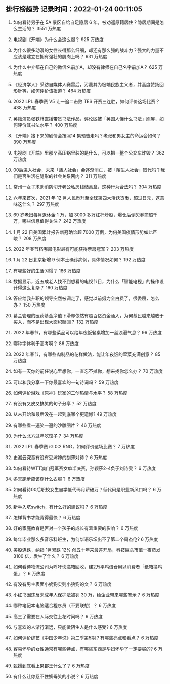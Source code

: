 
## 排行榜趋势 记录时间：2022-01-24 00:11:05
  
  1. 如何看待男子在 5A 景区自给自足隐居 6 年，被劝返原籍居住？隐居期间是怎么生活的？ 3551 万热度
    
  2. 电视剧《开端》为什么会这么爆？ 925 万热度
    
  3. 为什么很多动漫的女性长得那么纤细，却还有那么强的战斗力？强大的力量不应该是建立在拥有强壮的肌肉上吗？ 631 万热度
    
  4. 为什么中介都在自己的微信名前加A，却没有律师在自己名字前加A？ 625 万热度
    
  5. 《经济学人》采访自媒体人赛雷后，污蔑其为极端民族主义者，并高度赞扬回形针等，如何评价该报道？ 464 万热度
    
  6. 2022 LPL 春季赛 V5 让一追二击败 TES 开赛三连胜，如何评价这场比赛？ 438 万热度
    
  7. 英籍演员张铁林直播带货书法作品，评论区被「英国人懂什么书法」刷屏，如何评价其书法水平？ 400 万热度
    
  8. 《开端》接下来的剧情会按照14 集预告走吗？老张和男女主的命运会如何？ 390 万热度
    
  9. 电视剧《开端》里那个高压锅里装的是什么，可以把一整个公交车炸毁？ 362 万热度
    
  10. 00后进入社会，未来「熟人社会」会逐渐消亡，被「陌生人社会」取代吗？我们是否生活在隐形的社会关系网内？ 311 万热度
    
  11. 常州一女子求助消防切开老公私房钱储蓄盒，这种行为合法吗？ 304 万热度
    
  12. 六年来首次，2021 年 12 月人民币升至全球第四大活跃货币，超过日元，这意味这什么？ 297 万热度
    
  13. 69 岁老妇每月退休金 1 万，加 3000 多万杠杆炒股，爆仓后倒欠券商超千万，哪些信息值得关注？ 242 万热度
    
  14. 1 月 22 日美国累计报告新冠确诊超 7000 万例，为何美国疫情形势如此严峻？ 208 万热度
    
  15. 2022 年春节档哪部电影最有可能获得票房冠军？ 203 万热度
    
  16. 1 月 22 日北京新增 9 例本土确诊病例，具体情况如何？ 192 万热度
    
  17. 有哪些好的生活习惯？ 186 万热度
    
  18. 数据显示，近五成老人找不到想看的电视节目，为什么「智能电视」的操作设计得这么复杂？ 160 万热度
    
  19. 答应给我升职的领导突然被调走了，感觉以前努力全白费了，很委屈，怎么办？ 150 万热度
    
  20. 葛兰管理的医药基金净值下滑却依然有超百亿资金涌入，为何基民越来越敢于买入，而不是出现大面积赎回？ 132 万热度
    
  21. 2022 年春节，有哪些菜品可以给年夜饭餐桌增加一丝浪漫气息？ 96 万热度
    
  22. 哪种字体利于高考啊？ 86 万热度
    
  23. 2022 年春节，有哪些肉制品的花样做法，能让年夜饭的荤菜充满创意？ 85 万热度
    
  24. 如有一天你的前任说心里想你，一直忘不掉你，想来找你怎么办？ 70 万热度
    
  25. 可以和我分享一下你最喜欢的一句诗词吗？ 59 万热度
    
  26. 如何评价游戏《原神》玩家的二创热情与水平？ 58 万热度
    
  27. 有没有又皮又搞笑的句子分享？ 52 万热度
    
  28. 从未开始和最后没在一起到底哪个更遗憾? 49 万热度
    
  29. 有哪些看一遍笑一遍的沙雕图片？ 46 万热度
    
  30. 为什么北方过年吃饺子？ 34 万热度
    
  31. 2022 LPL 春季赛 iG 0:2 RNG，如何评价这场比赛？ 7 万热度
    
  32. 史湘云究竟有没有受婶婶的刻薄对待？ 6 万热度
    
  33. 如何看待WTT澳门冠军赛女单半决赛，孙颖莎2-4负于刘诗雯？ 6 万热度
    
  34. 冬天跑步应该穿什么衣服？ 6 万热度
    
  35. 如何看待00后职校女生自学低代码月薪破万？低代码是职业新风口吗？ 6 万热度
    
  36. 新手入坑switch，有什么好的建议吗？ 6 万热度
    
  37. 怎样背书才能背得最快？ 6 万热度
    
  38. 好的家庭教育是否对一个孩子的成长有着重要的影响？ 6 万热度
    
  39. 每年毕业那么多音乐科班生，为何华语乐坛出不了第二个周杰伦? 6 万热度
    
  40. 美股连跌，纳指 1月累跌 12% 创五十年来最差开局，科技巨头市值一夜蒸发 3100 亿，发生了什么？ 6 万热度
    
  41. 如何看待物流公司为呼吁快递箱回收，建2万平鸡蛋仓用以消费者「纸箱换鸡蛋」？ 6 万热度
    
  42. 有没有男主表面小奶狗实则小狼狗的文？ 6 万热度
    
  43. 小红书因违反未成年人保护法被罚 30 万，给企业带来哪些警示？ 6 万热度
    
  44. 哪种笔记本电脑适合程序员（不要联想）？ 6 万热度
    
  45. 高三了需要在人际交往上花时间吗？ 6 万热度
    
  46. 与喜欢的人渐行渐远，只能做陌生人是什么感受? 6 万热度
    
  47. 如何评价综艺《中国少年说》第二季第5期？有哪些亮点和看点？ 6 万热度
    
  48. 容易怀孕的女性通常有哪些特点，有哪些东西是孕妇怀孕了一定要买的? 6 万热度
    
  49. 甄嬛到底看上果郡王什么了？ 6 万热度
    
  50. 有什么让你忍不住姨母笑的小说？ 6 万热度
    